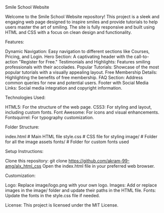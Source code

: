 Smile School Website

Welcome to the Smile School Website repository! This project is a sleek and engaging web page designed to inspire 
smiles and provide tutorials to help users master the art of smiling. The site is fully responsive and built using HTML and CSS with a focus on clean design and functionality.

Features:

Dynamic Navigation: Easy navigation to different sections like Courses, Pricing, and Login.
Hero Section: A captivating header with the call-to-action "Register for Free."
Testimonials and Highlights: Features smiling professionals with their accolades.
Popular Tutorials: Showcase of the most popular tutorials with a visually appealing layout.
Free Membership Details: Highlighting the benefits of free membership.
FAQ Section: Address common queries for new and potential users.
Footer with Social Media Links: Social media integration and copyright information.


Technologies Used:

HTML5: For the structure of the web page.
CSS3: For styling and layout, including custom fonts.
Font Awesome: For icons and visual enhancements.
Fontsquirrel: For typography customization.


Folder Structure:

index.html        # Main HTML file
style.css         # CSS file for styling
image/           # Folder for all the image assets
fonts/            # Folder for custom fonts used


Setup Instructions:

Clone this repository: git clone https://github.com/akram-99-amg/alx_html_css
Open the index.html file in your preferred web browser.


Customization:

Logo: Replace image/logo.png with your own logo.
Images: Add or replace images in the image/ folder and update their paths in the HTML file.
Fonts: Update the fonts in the style.css file if needed.


License:
This project is licensed under the MIT License.
